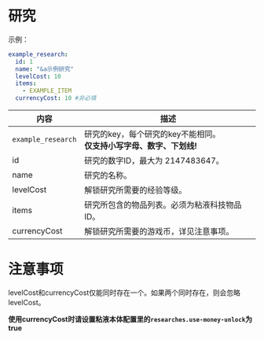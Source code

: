 # 研究

示例：

```yaml
example_research:
  id: 1
  name: "&a示例研究"
  levelCost: 10
  items:
    - EXAMPLE_ITEM
  currencyCost: 10 #非必填  
```

| 内容 | 描述 |
| -------- | -------- |
| `example_research` | 研究的key，每个研究的key不能相同。<br>**仅支持小写字母、数字、下划线!** |
| id | 研究的数字ID，最大为 2147483647。 |
| name | 研究的名称。 |
| levelCost | 解锁研究所需要的经验等级。 |
| items | 研究所包含的物品列表。必须为粘液科技物品ID。 |
| currencyCost | 解锁研究所需要的游戏币，详见注意事项。 |


# 注意事项

levelCost和currencyCost仅能同时存在一个。如果两个同时存在，则会忽略levelCost。

**使用currencyCost时请设置粘液本体配置里的`researches.use-money-unlock`为true**
